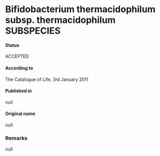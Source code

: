 # Bifidobacterium thermacidophilum subsp. thermacidophilum SUBSPECIES

#### Status
ACCEPTED

#### According to
The Catalogue of Life, 3rd January 2011

#### Published in
null

#### Original name
null

### Remarks
null